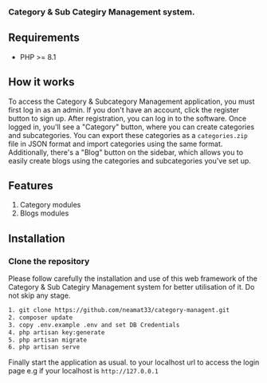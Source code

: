 
### Category & Sub Categiry Management system.

## Requirements

- PHP >= 8.1

## How it works

To access the Category & Subcategory Management application, you must first log in as an admin. If you don't have an account, click the register button to sign up. After registration, you can log in to the software. Once logged in, you'll see a "Category" button, where you can create categories and subcategories. You can export these categories as a `categories.zip` file in JSON format and import categories using the same format. Additionally, there's a "Blog" button on the sidebar, which allows you to easily create blogs using the categories and subcategories you've set up.  


## Features

1. Category modules
2. Blogs modules

## Installation

### Clone the repository
Please follow carefully the installation and use of this web framework of the Category & Sub Categiry Management system for better utilisation of it. Do not skip any stage.

```bash
1. git clone https://github.com/neamat33/category-managent.git
2. composer update
3. copy .env.example .env and set DB Credentials
4. php artisan key:generate
5. php artisan migrate
6. php artisan serve

```
Finally start the application as usual. to your localhost url to access the login page e.g if your localhost is `http://127.0.0.1`


```



